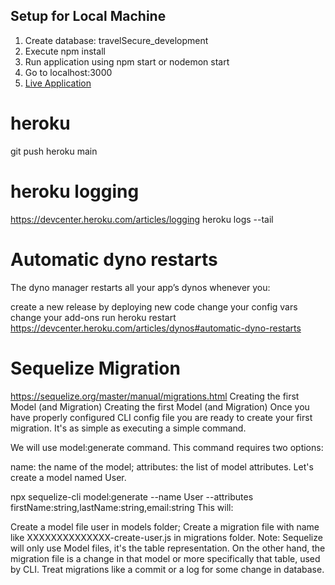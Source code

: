 ## Setup for Local Machine
1. Create database: travelSecure_development
2. Execute npm install
3. Run application using npm start or nodemon start
4. Go to localhost:3000
5. [Live Application](https://safe-wildwood-89882.herokuapp.com/)


# heroku 
git push heroku main

# heroku logging
https://devcenter.heroku.com/articles/logging
heroku logs --tail

# Automatic dyno restarts
The dyno manager restarts all your app’s dynos whenever you:

create a new release by deploying new code
change your config vars
change your add-ons
run heroku restart
https://devcenter.heroku.com/articles/dynos#automatic-dyno-restarts

# Sequelize Migration
https://sequelize.org/master/manual/migrations.html
Creating the first Model (and Migration)
Creating the first Model (and Migration)
Once you have properly configured CLI config file you are ready to create your first migration. It's as simple as executing a simple command.

We will use model:generate command. This command requires two options:

name: the name of the model;
attributes: the list of model attributes.
Let's create a model named User.

npx sequelize-cli model:generate --name User --attributes firstName:string,lastName:string,email:string
This will:

Create a model file user in models folder;
Create a migration file with name like XXXXXXXXXXXXXX-create-user.js in migrations folder.
Note: Sequelize will only use Model files, it's the table representation. On the other hand, the migration file is a change in that model or more specifically that table, used by CLI. Treat migrations like a commit or a log for some change in database.